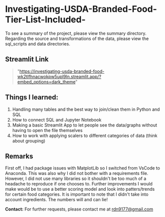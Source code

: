 # Investigating-USDA-Branded-Food-Tier-List-Included-

To see a summary of the project, please view the summary directory. Regarding the source and transformations of the data, please view the sql_scripts and data directories. 

## Streamlit Link
> "https://investigating-usda-branded-food-wk2tlfhnacwokpw5upl9ln.streamlit.app/?embed_options=dark_theme"

## Things I learned:
1. Handling many tables and the best way to join/clean them in Python and SQL
2. How to connect SQL and Jupyter Notebook
3. Making a basic Streamlit App to let people see the data/graphs without having to open the file themselves
4. How to work with applying scalers to different categories of data (think about grouping)

## Remarks
First off, I had package issues with MatplotLib so I switched from VsCode to Anaconda. This was also why I did not bother with a requirements file. However, I did not use many libraries so it shouldn't be too much of a headache to reproduce if one chooses to. Further improvements I would make would be to use a better scoring model and look into patters/trends for certain food categories. It is important to note that I didn't take into account ingredients. The numbers will and can lie! 

__Contact:__ For further requests, please contact me at rdn9177@gmail.com


 
